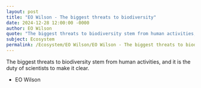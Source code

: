 ```yaml
---
layout: post
title: "EO Wilson - The biggest threats to biodiversity"
date: 2024-12-28 12:00:00 -0000
author: EO Wilson
quote: "The biggest threats to biodiversity stem from human activities, and it is the duty of scientists to make it clear."
subject: Ecosystem
permalink: /Ecosystem/EO Wilson/EO Wilson - The biggest threats to biodiversity
---
```


The biggest threats to biodiversity stem from human activities, and it is the duty of scientists to make it clear.

- EO Wilson
